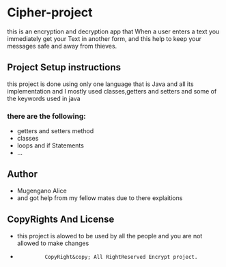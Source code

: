 # Cipher-project
this is an encryption and decryption app that When a user enters a text you immediately get your Text in another form,
and this help to keep your messages safe and away from thieves.

## Project Setup instructions
this project is done using only one language that is Java and all its implementation and I mostly used classes,getters and setters and some of the keywords used in java
### there  are the following:
- getters and setters method
- classes
- loops and if Statements
- ...


## Author
- Mugengano Alice
- and got help from my fellow mates due to there explaitions

## CopyRights And License

- this project is alowed to be used by all the people and you are not allowed to make changes
-              CopyRight&copy; All RightReserved Encrypt project.
